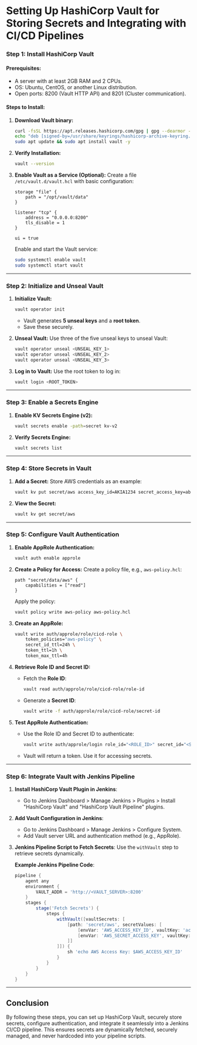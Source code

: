 
# **Setting Up HashiCorp Vault for Storing Secrets and Integrating with CI/CD Pipelines**

### **Step 1: Install HashiCorp Vault**

#### Prerequisites:

- A server with at least 2GB RAM and 2 CPUs.
- OS: Ubuntu, CentOS, or another Linux distribution.
- Open ports: 8200 (Vault HTTP API) and 8201 (Cluster communication).

#### Steps to Install:

1. **Download Vault binary:**
    
    ```bash
    curl -fsSL https://apt.releases.hashicorp.com/gpg | gpg --dearmor -o /usr/share/keyrings/hashicorp-archive-keyring.gpg
    echo "deb [signed-by=/usr/share/keyrings/hashicorp-archive-keyring.gpg] https://apt.releases.hashicorp.com $(lsb_release -cs) main" | sudo tee /etc/apt/sources.list.d/hashicorp.list
    sudo apt update && sudo apt install vault -y
    ```
    
2. **Verify Installation:**
    
    ```bash
    vault --version
    ```
    
3. **Enable Vault as a Service (Optional):**
Create a file `/etc/vault.d/vault.hcl` with basic configuration:
    
    ```hcl
    storage "file" {
        path = "/opt/vault/data"
    }
    
    listener "tcp" {
        address = "0.0.0.0:8200"
        tls_disable = 1
    }
    
    ui = true
    ```
    
    Enable and start the Vault service:
    
    ```bash
    sudo systemctl enable vault
    sudo systemctl start vault
    ```
    

---

### **Step 2: Initialize and Unseal Vault**

1. **Initialize Vault:**
    
    ```bash
    vault operator init
    ```
    
    - Vault generates **5 unseal keys** and a **root token**.
    - Save these securely.
2. **Unseal Vault:**
Use three of the five unseal keys to unseal Vault:
    
    ```bash
    vault operator unseal <UNSEAL_KEY_1>
    vault operator unseal <UNSEAL_KEY_2>
    vault operator unseal <UNSEAL_KEY_3>
    ```
    
3. **Log in to Vault:**
Use the root token to log in:
    
    ```bash
    vault login <ROOT_TOKEN>
    ```
    

---

### **Step 3: Enable a Secrets Engine**

1. **Enable KV Secrets Engine (v2):**
    
    ```bash
    vault secrets enable -path=secret kv-v2
    ```
    
2. **Verify Secrets Engine:**
    
    ```bash
    vault secrets list
    ```
    

---

### **Step 4: Store Secrets in Vault**

1. **Add a Secret:**
Store AWS credentials as an example:
    
    ```bash
    vault kv put secret/aws access_key_id=AKIA1234 secret_access_key=abcd1234xyz
    ```
    
2. **View the Secret:**
    
    ```bash
    vault kv get secret/aws
    ```
    

---

### **Step 5: Configure Vault Authentication**

1. **Enable AppRole Authentication:**
    
    ```bash
    vault auth enable approle
    ```
    
2. **Create a Policy for Access:**
Create a policy file, e.g., `aws-policy.hcl`:
    
    ```hcl
    path "secret/data/aws" {
        capabilities = ["read"]
    }
    ```
    
    Apply the policy:
    
    ```bash
    vault policy write aws-policy aws-policy.hcl
    ```
    
3. **Create an AppRole:**
    
    ```bash
    vault write auth/approle/role/cicd-role \
        token_policies="aws-policy" \
        secret_id_ttl=24h \
        token_ttl=1h \
        token_max_ttl=4h
    ```
    
4. **Retrieve Role ID and Secret ID:**
    - Fetch the **Role ID**:
        ```bash
        vault read auth/approle/role/cicd-role/role-id
        ```
    
    - Generate a **Secret ID**:
        ```bash
        vault write -f auth/approle/role/cicd-role/secret-id
        ```

5. **Test AppRole Authentication:**
    - Use the Role ID and Secret ID to authenticate:
        
        ```bash
        vault write auth/approle/login role_id="<ROLE_ID>" secret_id="<SECRET_ID>"
        ```
        
    - Vault will return a token. Use it for accessing secrets.

---

### **Step 6: Integrate Vault with Jenkins Pipeline**

1. **Install HashiCorp Vault Plugin in Jenkins**:
   - Go to Jenkins Dashboard > Manage Jenkins > Plugins > Install "HashiCorp Vault" and "HashiCorp Vault Pipeline" plugins.

2. **Add Vault Configuration in Jenkins**:
   - Go to Jenkins Dashboard > Manage Jenkins > Configure System.
   - Add Vault server URL and authentication method (e.g., AppRole).

3. **Jenkins Pipeline Script to Fetch Secrets**:
   Use the `withVault` step to retrieve secrets dynamically.

   **Example Jenkins Pipeline Code**:
   ```groovy
   pipeline {
       agent any
       environment {
           VAULT_ADDR = 'http://<VAULT_SERVER>:8200'
       }
       stages {
           stage('Fetch Secrets') {
               steps {
                   withVault([vaultSecrets: [
                       [path: 'secret/aws', secretValues: [
                           [envVar: 'AWS_ACCESS_KEY_ID', vaultKey: 'access_key_id'],
                           [envVar: 'AWS_SECRET_ACCESS_KEY', vaultKey: 'secret_access_key']
                       ]]
                   ]]) {
                       sh 'echo AWS Access Key: $AWS_ACCESS_KEY_ID'
                   }
               }
           }
       }
   }
   ```

---

## **Conclusion**
By following these steps, you can set up HashiCorp Vault, securely store secrets, configure authentication, and integrate it seamlessly into a Jenkins CI/CD pipeline. This ensures secrets are dynamically fetched, securely managed, and never hardcoded into your pipeline scripts.

